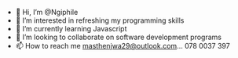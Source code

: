 - 👋 Hi, I’m @Ngiphile
- 👀 I’m interested in refreshing my programming skills
- 🌱 I’m currently learning Javascript
- 💞️ I’m looking to collaborate on software development programs
- 📫 How to reach me masthenjwa29@outlook.com... 078 0037 397

<!---
Ngiphile/Ngiphile is a ✨ special ✨ repository because its `README.md` (this file) appears on your GitHub profile.
You can click the Preview link to take a look at your changes.
--->
